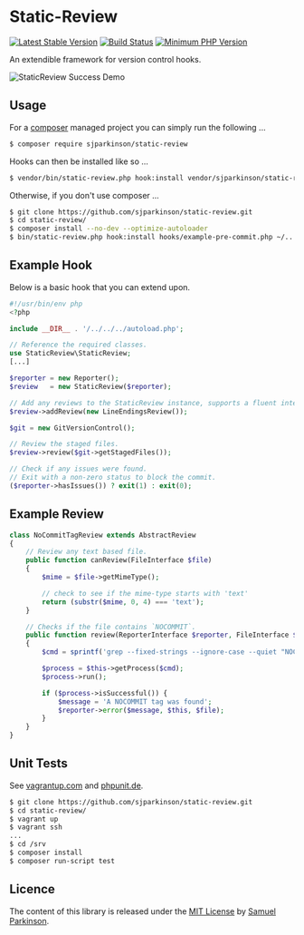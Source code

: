 Static-Review
=============

[![Latest Stable Version](http://img.shields.io/packagist/v/sjparkinson/static-review.svg?style=flat)][packagist]
[![Build Status](http://img.shields.io/travis/sjparkinson/static-review/master.svg?style=flat)][travis]
[![Minimum PHP Version](http://img.shields.io/badge/php-~5.4-8892BF.svg?style=flat)][php]

An extendible framework for version control hooks.

![StaticReview Success Demo](https://i.imgur.com/8G3uORp.gif)

[travis]:    https://travis-ci.org/sjparkinson/static-review
[packagist]: https://packagist.org/packages/sjparkinson/static-review
[php]:       https://php.net/

## Usage

For a [composer][composer] managed project you can simply run the following ...

```bash
$ composer require sjparkinson/static-review
```

Hooks can then be installed like so ...

```bash
$ vendor/bin/static-review.php hook:install vendor/sjparkinson/static-review/hooks/example-pre-commit.php .git/hooks/pre-commit
```

Otherwise, if you don't use composer ...

```bash
$ git clone https://github.com/sjparkinson/static-review.git
$ cd static-review/
$ composer install --no-dev --optimize-autoloader
$ bin/static-review.php hook:install hooks/example-pre-commit.php ~/.../.git/hooks/pre-commit
```

[composer]: https://getcomposer.org/

## Example Hook

Below is a basic hook that you can extend upon.

```php
#!/usr/bin/env php
<?php

include __DIR__ . '/../../../autoload.php';

// Reference the required classes.
use StaticReview\StaticReview;
[...]

$reporter = new Reporter();
$review   = new StaticReview($reporter);

// Add any reviews to the StaticReview instance, supports a fluent interface.
$review->addReview(new LineEndingsReview());

$git = new GitVersionControl();

// Review the staged files.
$review->review($git->getStagedFiles());

// Check if any issues were found.
// Exit with a non-zero status to block the commit.
($reporter->hasIssues()) ? exit(1) : exit(0);
```

## Example Review

```php
class NoCommitTagReview extends AbstractReview
{
    // Review any text based file.
    public function canReview(FileInterface $file)
    {
        $mime = $file->getMimeType();

        // check to see if the mime-type starts with 'text'
        return (substr($mime, 0, 4) === 'text');
    }

    // Checks if the file contains `NOCOMMIT`.
    public function review(ReporterInterface $reporter, FileInterface $file)
    {
        $cmd = sprintf('grep --fixed-strings --ignore-case --quiet "NOCOMMIT" %s', $file->getFullPath());

        $process = $this->getProcess($cmd);
        $process->run();

        if ($process->isSuccessful()) {
            $message = 'A NOCOMMIT tag was found';
            $reporter->error($message, $this, $file);
        }
    }
}
```

## Unit Tests

See [vagrantup.com][vagrant] and [phpunit.de][phpunit].

```bash
$ git clone https://github.com/sjparkinson/static-review.git
$ cd static-review/
$ vagrant up
$ vagrant ssh
...
$ cd /srv
$ composer install
$ composer run-script test
```

[vagrant]: https://www.vagrantup.com
[phpunit]: http://phpunit.de

## Licence

The content of this library is released under the [MIT License][license] by [Samuel Parkinson][twitter].

[license]: https://github.com/sjparkinson/static-review/blob/master/LICENSE
[twitter]: https://twitter.com/samparkinson_
